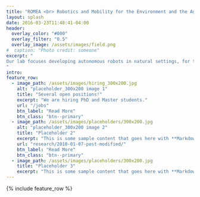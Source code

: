 ```yaml
---
title: "ROMEA <br> Robotics and Mobility for the Environment and the Agriculture"
layout: splash
date: 2016-03-23T11:48:41-04:00
header:
  overlay_color: "#000"
  overlay_filter: "0.5"
  overlay_image: /assets/images/field.png
#  caption: "Photo credit: someone"
excerpt: "
Our lab focuses developing autonomous robots in natural settings, for the ecological transition in agriculture and environmental surveying.
"
intro: 
feature_row:
  - image_path: /assets/images/hiring_300x200.jpg
    alt: "placeholder_300x200 image 1"
    title: "Several open positions!"
    excerpt: "We are hiring PhD and Master students."
    url: "/jobs"
    btn_label: "Read More"
    btn_class: "btn--primary"
  - image_path: /assets/images/placeholders/300x200.jpg
    alt: "placeholder_300x200 image 2"
    title: "Placeholder 2"
    excerpt: "This is some sample content that goes here with **Markdown** formatting."
    url: "research/2010-01-07-post-modified/"
    btn_label: "Read More"
    btn_class: "btn--primary"
  - image_path: /assets/images/placeholders/300x200.jpg
    title: "Placeholder 3"
    excerpt: "This is some sample content that goes here with **Markdown** formatting."
---
```



{% include feature_row %}

<!--
# ========================================================================================================
# TEMPLATE BELOW, DON'T MODIFY, ONLY COPY=================================================================
# ========================================================================================================
# feature_row2:
#   - image_path: assets/images/placeholder_300x200.png
#     alt: "placeholder_300x200 image 2"
#     title: "Placeholder Image Left Aligned"
#     excerpt: 'This is some sample content that goes here with **Markdown** formatting. Left aligned with `type="left"`'
#     url: "#test-link"
#     btn_label: "Read More"
#     btn_class: "btn--primary"
# feature_row3:
#   - image_path: assets/images/placeholder_300x200.png
#     alt: "placeholder_300x200 image 2"
#     title: "Placeholder Image Right Aligned"
#     excerpt: 'This is some sample content that goes here with **Markdown** formatting. Right aligned with `type="right"`'
#     url: "#test-link"
#     btn_label: "Read More"
#     btn_class: "btn--primary"
# feature_row4:
#   - image_path: assets/images/placeholder_300x200.png
#     image_caption: "Image courtesy of [Unsplash](https://unsplash.com/)"
#     alt: "placeholder_300x200 image 2"
#     title: "Placeholder Image Center Aligned"
#     excerpt: 'This is some sample content that goes here with **Markdown** formatting. Centered with `type="center"`'
#     url: "#test-link"
#     btn_label: "Read More"
#     btn_class: "btn--primary"

# {% include feature_row id="feature_row2" type="left" %}

# {% include feature_row id="feature_row3" type="right" %}

# {% include feature_row id="feature_row4" type="center" %}
-->
